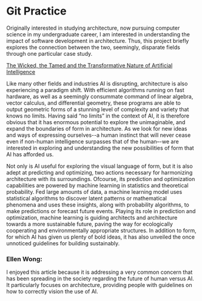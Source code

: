 # Git Practice
Originally interested in studying architecture, now pursuing computer science in my undergraduate career, I am interested in understanding the impact of software development in architecture. Thus, this project briefly explores the connection between the two, seemingly, disparate fields through one particular case study.

[The Wicked, the Tamed and the Transformative Nature of Artificial Intelligence](https://onlinelibrary.wiley.com/doi/10.1002/ad.3049)

Like many other fields and industries AI is disrupting, architecture is also experiencing a paradigm shift. With efficient algorithms running on fast hardware, as well as a seemingly consummate command of linear algebra, vector calculus, and differential geometry, these programs are able to output geometric forms of a stunning level of complexity and variety that knows no limits. Having said “no limits” in the context of AI, it is therefore obvious that it has enormous potential to explore the unimaginable, and expand the boundaries of form in architecture. As we look for new ideas and ways of expressing ourselves--a human instinct that will never cease even if non-human intelligence surpasses that of the human–-we are interested in exploring and understanding the new possibilities of form that AI has afforded us.

Not only is AI useful for exploring the visual language of form, but it is also adept at predicting and optimizing, two actions necessary for harmonizing architecture with its surroundings. Ofcourse, its prediction and optimization capabilities are powered by machine learning in statistics and theoretical probability. Fed large amounts of data, a machine learning model uses statistical algorithms to discover latent patterns or mathematical phenomena and uses these insights, along with probability algorithms, to make predictions or forecast future events. Playing its role in prediction and optimization, machine learning is guiding architects and architecture towards a more sustainable future, paving the way for ecologically cooperating and environmentally appropriate structures. In addition to form, for which AI has given us plenty of bold ideas, it has also unveiled the once unnoticed guidelines for building sustainably.

### Ellen Wong:
I enjoyed this article because it is addressing a very common concern that has been spreading in the society regarding the future of human versus AI. It particularly focuses on architecture, providing people with guidelines on how to correctly vision the use of AI. 